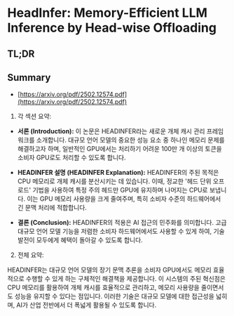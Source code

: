 # HeadInfer: Memory-Efficient LLM Inference by Head-wise Offloading
## TL;DR
## Summary
- [https://arxiv.org/pdf/2502.12574.pdf](https://arxiv.org/pdf/2502.12574.pdf)

1. 각 섹션 요약:

- **서론 (Introduction):** 이 논문은 HEADINFER라는 새로운 개체 캐시 관리 프레임워크를 소개합니다. 대규모 언어 모델의 중요한 성능 요소 중 하나인 메모리 문제를 해결하고자 하며, 일반적인 GPU에서는 처리하기 어려운 100만 개 이상의 토큰을 소비자 GPU로도 처리할 수 있도록 합니다.

- **HEADINFER 설명 (HEADINFER Explanation):** HEADINFER의 주된 목적은 CPU 메모리로 개체 캐시를 분산시키는 데 있습니다. 이때, 정교한 '헤드 단위 오프로드' 기법을 사용하여 특정 주의 헤드만 GPU에 유지하며 나머지는 CPU로 보냅니다. 이는 GPU 메모리 사용량을 크게 줄여주며, 특히 소비자 수준의 하드웨어에서 긴 문맥 처리에 적합합니다.

- **결론 (Conclusion):** HEADINFER의 적용은 AI 접근의 민주화를 의미합니다. 고급 대규모 언어 모델 기능을 저렴한 소비자 하드웨어에서도 사용할 수 있게 하여, 기술 발전이 모두에게 혜택이 돌아갈 수 있도록 합니다.

2. 전체 요약:

HEADINFER는 대규모 언어 모델의 장기 문맥 추론을 소비자 GPU에서도 메모리 효율적으로 수행할 수 있게 하는 구체적인 해결책을 제공합니다. 이 시스템의 주된 혁신점은 CPU 메모리를 활용하여 개체 캐시를 효율적으로 관리하고, 메모리 사용량을 줄이면서도 성능을 유지할 수 있다는 점입니다. 이러한 기술은 대규모 모델에 대한 접근성을 넓히며, AI가 산업 전반에서 더 폭넓게 활용될 수 있도록 합니다.